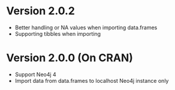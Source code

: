 # Version 2.0.2

- Better handling or NA values when importing data.frames
- Supporting tibbles when importing

# Version 2.0.0 (On CRAN)

- Support Neo4j 4
- Import data from data.frames to localhost Neo4j instance only
